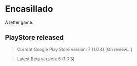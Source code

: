 # Encasillado

A letter game.

## PlayStore released

 > Current Google Play Store version: 7 (1.0.4) [On review...]
 
 > Latest Beta version: 6 (1.0.3)

